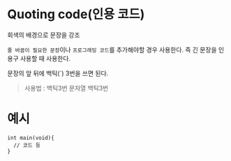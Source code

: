 # Quoting code(인용 코드)

회색의 배경으로 문장을 강조

`줄 바꿈이 필요한 문장`이나 `프로그래밍 코드`를 추가해야할 경우 사용한다.
즉 긴 문장을 인용구 사용할 때 사용한다.

문장의 앞 뒤에 백틱(`) 3번을 쓰면 된다.

> 사용법 : 백틱3번 문자열 백틱3번

# 예시
```
int main(void){
  // 코드 등
}
```
